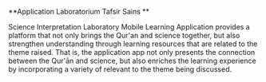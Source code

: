 **Application Laboratorium Tafsir Sains
**

Science Interpretation Laboratory Mobile Learning Application
provides a platform that not only
brings the Qur'an and science together, but also
strengthen understanding through learning resources
that are related to the theme raised. That is, the application
app not only presents the connection between the Qur'ān
and science, but also enriches the
learning experience by incorporating a variety of
relevant to the theme being discussed.
